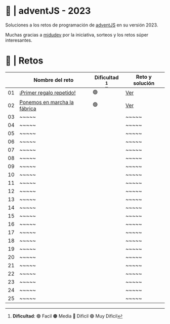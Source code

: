# 🌟 | adventJS - 2023

Soluciones a los retos de programación de [adventJS](https://adventjs.dev/es) en su versión 2023.

Muchas gracias a [midudev](https://github.com/midudev) por la iniciativa, sorteos y los retos súper interesantes.

# 🧠 | Retos

|     | Nombre del reto                                                             | Dificultad [^1] | Reto y solución                                                                        
| :-: | ------------------------------------------------------------------------- | --------------  | ---------------------------------------------------------------------------------- 
| 01  | [¡Primer regalo repetido!](https://adventjs.dev/es/challenges/2023/1)     | 🟢             | [Ver](https://github.com/nagutierrez-cl/adventjs2023/blob/main/01/README.md) 
| 02  | [Ponemos en marcha la fábrica](https://adventjs.dev/es/challenges/2023/2) | 🟢             | [Ver](https://github.com/nagutierrez-cl/adventjs2023/blob/main/02/README.md) 
| 03  | ~~~~~                                                                     |                | ~~~~~                                                                              
| 04  | ~~~~~                                                                     |                | ~~~~~                                                                              
| 05  | ~~~~~                                                                     |                | ~~~~~                                                                              
| 06  | ~~~~~                                                                     |                | ~~~~~                                                                              
| 07  | ~~~~~                                                                     |                | ~~~~~                                                                              
| 08  | ~~~~~                                                                     |                | ~~~~~                                                                              
| 09  | ~~~~~                                                                     |                | ~~~~~                                                                              
| 10  | ~~~~~                                                                     |                | ~~~~~                                                                              
| 11  | ~~~~~                                                                     |                | ~~~~~                                                                              
| 12  | ~~~~~                                                                     |                | ~~~~~                                                                              
| 13  | ~~~~~                                                                     |                | ~~~~~                                                                              
| 14  | ~~~~~                                                                     |                | ~~~~~                                                                              
| 15  | ~~~~~                                                                     |                | ~~~~~                                                                              
| 16  | ~~~~~                                                                     |                | ~~~~~                                                                              
| 17  | ~~~~~                                                                     |                | ~~~~~                                                                              
| 18  | ~~~~~                                                                     |                | ~~~~~                                                                              
| 19  | ~~~~~                                                                     |                | ~~~~~                                                                              
| 20  | ~~~~~                                                                     |                | ~~~~~                                                                              
| 21  | ~~~~~                                                                     |                | ~~~~~                                                                              
| 22  | ~~~~~                                                                     |                | ~~~~~                                                                              
| 23  | ~~~~~                                                                     |                | ~~~~~                                                                              
| 24  | ~~~~~                                                                     |                | ~~~~~                                                                              
| 25  | ~~~~~                                                                     |                | ~~~~~                                                                              

[^1]: **Dificultad**: 🟢 Facil 🟠 Media 🔴 Dificil 🟣 Muy Dificil
